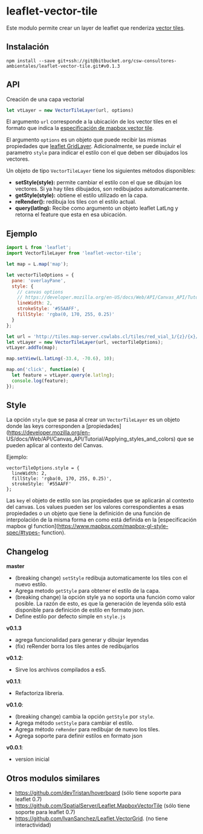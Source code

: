 # leaflet-vector-tile

Este modulo permite crear un layer de leaflet que renderiza [vector
tiles](https://github.com/mapbox/vector-tile-spec).

## Instalación

```
npm install --save git+ssh://git@bitbucket.org/csw-consultores-ambientales/leaflet-vector-tile.git#v0.1.3
```

## API
Creación de una capa vectorial

```javascript
let vtLayer = new VectorTileLayer(url, options)
```

El argumento `url` corresponde a la ubicación de los vector tiles en el
formato que indica la [especificación de mapbox vector
tile](https://github.com/mapbox/vector-tile-spec).

El argumento `options` es un objeto que puede recibir las mismas propiedades
que [leaflet GridLayer](http://leafletjs.com/reference-1.0.0.html#gridlayer).
Adicionalmente, se puede incluir el parametro `style` para indicar el estilo
con el que deben ser dibujados los vectores.

Un objeto de tipo `VectorTileLayer` tiene los siguientes métodos disponibles:

- **setStyle(style):**
  permite cambiar el estilo con el que se dibujan los vectores. Si ya hay tiles
  dibujados, son redibujados automaticamente.
- **getStyle(style):**
  obtiene el estilo utilizado en la capa.
- **reRender():**
  redibuja los tiles con el estilo actual.
- **query(latlng):**
  Recibe como argumento un objeto leaflet LatLng y retorna el feature que esta en esa ubicación.

## Ejemplo

```javascript
import L from 'leaflet';
import VectorTileLayer from 'leaflet-vector-tile';

let map = L.map('map');

let vectorTileOptions = {
  pane: 'overlayPane',
  style: {
    // canvas options
    // https://developer.mozilla.org/en-US/docs/Web/API/Canvas_API/Tutorial/Applying_styles_and_colors
    lineWidth: 2,
    strokeStyle: '#55AAFF',
    fillStyle: 'rgba(0, 170, 255, 0.25)'
  }
};

let url = 'http://tiles.map-server.cswlabs.cl/tiles/red_vial_1/{z}/{x}/{y}.pbf';
let vtLayer = new VectorTileLayer(url, vectorTileOptions);
vtLayer.addTo(map);

map.setView(L.latLng(-33.4, -70.6), 10);

map.on('click', function(e) {
  let feature = vtLayer.query(e.latlng);
  console.log(feature);
});
```

## Style

La opción `style` que se pasa al crear un `VectorTileLayer` es un objeto donde las
keys corresponden a [propiedades](https://developer.mozilla.org/en-
US/docs/Web/API/Canvas_API/Tutorial/Applying_styles_and_colors) que se pueden aplicar
al contexto del Canvas.

Ejemplo:

```
vectorTileOptions.style = {
  lineWidth: 2,
  fillStyle: 'rgba(0, 170, 255, 0.25)',
  strokeStyle: '#55AAFF'
};
```

Las `key` el objeto de estilo son las propiedades que se aplicarán al contexto
del canvas. Los values pueden ser los valores correspondientes a esas
propiedades o un objeto que tiene la definición de una función de
interpolación de la misma forma en como está definida en la [especificación
mapbox gl function](https://www.mapbox.com/mapbox-gl-style-spec/#types-
function).



## Changelog

**master**

  - (breaking change) `setStyle` redibuja automaticamente los tiles con el nuevo estilo.
  - Agrega metodo `getStyle` para obtener el estilo de la capa.
  - (breaking change) la opción style ya no soporta una función como valor posible.
    La razón de esto, es que la generación de leyenda sólo está disponible para
    definición de estilo en formato json.
  - Define estilo por defecto simple en `style.js`

**v0.1.3**

  - agrega funcionalidad para generar y dibujar leyendas
  - (fix) reRender borra los tiles antes de redibujarlos

**v0.1.2**:

  - Sirve los archivos compilados a es5.

**v0.1.1**:

  - Refactoriza libreria.

**v0.1.0**:

  - (breaking change) cambia la opción `getStyle` por `style`.
  - Agrega método `setStyle` para cambiar el estilo.
  - Agrega método `reRender` para redibujar de nuevo los tiles.
  - Agrega soporte para definir estilos en formato json

**v0.0.1**:

  - version inicial

## Otros modulos similares
 - https://github.com/devTristan/hoverboard (sólo tiene soporte para leaflet 0.7)
 - https://github.com/SpatialServer/Leaflet.MapboxVectorTile
   (sólo tiene soporte para leaflet 0.7)
 - https://github.com/IvanSanchez/Leaflet.VectorGrid. (no tiene interactividad)

